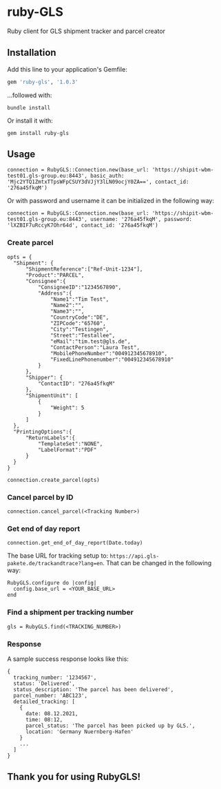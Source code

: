 # ruby-GLS
Ruby client for GLS shipment tracker and parcel creator

## Installation
Add this line to your application's Gemfile:

```ruby
gem 'ruby-gls', '1.0.3'
```

...followed with:
```
bundle install
```

Or install it with:
```
gem install ruby-gls
```

## Usage
```
connection = RubyGLS::Connection.new(base_url: 'https://shipit-wbm-test01.gls-group.eu:8443', basic_auth: 'Mjc2YTQ1ZmtxTTpsWFpCSUY3dVJjY3lLN09ocjY0ZA==', contact_id: '276a45fkqM')
```

Or with password and username it can be initialized in the following way:

```
connection = RubyGLS::Connection.new(base_url: 'https://shipit-wbm-test01.gls-group.eu:8443', username: '276a45fkqM', password: 'lXZBIF7uRccyK7Ohr64d', contact_id: '276a45fkqM')
```

### Create parcel

```
opts = {
  "Shipment": {
      "ShipmentReference":["Ref-Unit-1234"],
      "Product":"PARCEL",
      "Consignee":{
          "ConsigneeID":"1234567890",
          "Address":{
              "Name1":"Tim Test",
              "Name2":"",
              "Name3":"",
              "CountryCode":"DE",
              "ZIPCode":"65760",
              "City":"Testingen",
              "Street":"Testallee",
              "eMail":"tim.test@gls.de",
              "ContactPerson":"Laura Test",
              "MobilePhoneNumber":"004912345678910",
              "FixedLinePhonenumber":"004912345678910"
          }
      },
      "Shipper": {
          "ContactID": "276a45fkqM"
      },
      "ShipmentUnit": [
          {
              "Weight": 5
          }
      ]
  },
  "PrintingOptions":{
      "ReturnLabels":{
          "TemplateSet":"NONE",
          "LabelFormat":"PDF"
      }
  }
}

connection.create_parcel(opts)
```

### Cancel parcel by ID

```
connection.cancel_parcel(<Tracking Number>)
```

### Get end of day report

```
connection.get_end_of_day_report(Date.today)
```

The base URL for tracking setup to: `https://api.gls-pakete.de/trackandtrace?lang=en`. That can be changed in the following way:

```
RubyGLS.configure do |config|
  config.base_url = <YOUR_BASE_URL>
end
```


### Find a shipment per tracking number

```
gls = RubyGLS.find(<TRACKING_NUMBER>)

```

### Response
A sample success response looks like this:

```
{
  tracking_number: '1234567',
  status: 'Delivered',
  status_description: 'The parcel has been delivered',
  parcel_number: 'ABC123',
  detailed_tracking: [
    {
      date: 08.12.2021,
      time: 08:12,
      parcel_status: 'The parcel has been picked up by GLS.',
      location: 'Germany Nuernberg-Hafen'
    }
    ...
  ]
}
```

## Thank you for using RubyGLS!


